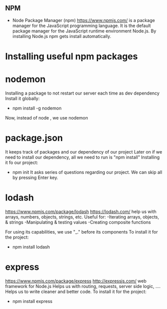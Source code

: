 ## NPM
- Node Package Manager (npm) https://www.npmjs.com/ is a package manager for the JavaScript programming language. It is the default package manager for the JavaScript runtime environment Node.js. By installing Node.js npm gets install automatically.

# Installing useful npm packages
# nodemon
Installing a package to not restart our server each time as dev dependency
Install it globally:
- npm install -g nodemon

Now, instead of node <filename>, we use nodemon <filename>

# package.json
It keeps track of packages and our dependency of our project
Later on if we need to install our dependency, all we need to run is "npm install"
Installing it fo our project:
- npm init
It asks series of questions regarding our project. We can skip all by pressing Enter key.

# lodash
https://www.npmjs.com/package/lodash
https://lodash.com/
help us with arrays, numbers, objects, strings, etc.
Useful for:
-Iterating arrays, objects, & strings
-Manipulating & testing values
-Creating composite functions

For using its capabilities, we use "_." before its components
To install it for the project:
- npm install lodash

# express
https://www.npmjs.com/package/express
http://expressjs.com/
web framework for Node.js
Helps us with routing, requests, server side logic, ....
Helps us to write cleaner and better code. To install it for the project:
- npm install express





























